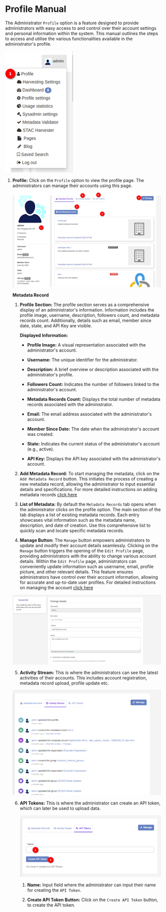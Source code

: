 # Profile Manual

The Administrator `Profile` option is a feature designed to provide administrators with easy access to and control over their account settings and personal information within the system. This manual outlines the steps to access and utilise the various functionalities available in the administrator's profile.

![profile option](./img/profile-1.png)

1. **Profile:** Click on the `Profile` option to view the profile page. The administrators can manage their accounts using this page.

    ![profile page](./img/profile-2.png)

    **Metadata Record**

    1. **Profile Section:** The profile section serves as a comprehensive display of an administrator's information. Information includes the profile image, username, description, followers count, and metadata records count. Additionally, details such as email, member since date, state, and API Key are visible.

        **Displayed Information:**

        - **Profile Image:** A visual representation associated with the administrator's account.

        - **Username:** The unique identifier for the administrator.

        - **Description:** A brief overview or description associated with the administrator's profile.

        - **Followers Count:** Indicates the number of followers linked to the administrator's account.

        - **Metadata Records Count:** Displays the total number of metadata records associated with the 
        administrator.

        - **Email:** The email address associated with the administrator's account.

        - **Member Since Date:** The date when the administrator's account was created.

        - **State:** Indicates the current status of the administrator's account (e.g., active).

        - **API Key:** Displays the API key associated with the administrator's account.

    2. **Add Metadata Record:** To start managing the metadata, click on the `Add Metadata Record` button. This initiates the process of creating a new metadata record, allowing the administrator to input essential details and specifications. For more detailed instructions on adding metadata records [click here](../../user/manual/metadata.md)

    3. **List of Metadata:** By default the `Metadata Records` tab opens when the administrator clicks on the profile option. The main section of the tab displays a list of existing metadata records. Each entry showcases vital information such as the metadata name, description, and date of creation. Use this comprehensive list to quickly scan and locate specific metadata records.

    4. **Manage Button:** The `Manage` button empowers administrators to update and modify their account details seamlessly. Clicking on the `Manage` button triggers the opening of the `Edit Profile` page, providing administrators with the ability to change various account details. Within the `Edit Profile` page, administrators can conveniently update information such as username, email, profile picture, and other relevant details. This feature ensures administrators have control over their account information, allowing for accurate and up-to-date user profiles. For detailed instructions on managing the account [click here](./profile-settings.md)

    ![edit profile page](./img/profile-3.png)


    5. **Activity Stream:** This is where the administrators can see the latest activities of their accounts. This includes account registration, metadata record upload, profile update etc.

    ![activity stream](./img/profile-4.png)

    6. **API Tokens:** This is where the administrator can create an API token, which can later be used to upload data.

        ![API token](./img/profile-5.png)

        1. **Name:** Input field where the administrator can input their name for creating the `API Token`.

        2. **Create API Token Button:** Click on the `Create API Token` button, to create the API token. 

